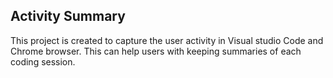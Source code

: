 ## Activity Summary

This project is created to capture the user activity in Visual studio Code and Chrome browser. This can help users with keeping summaries of each coding session.
